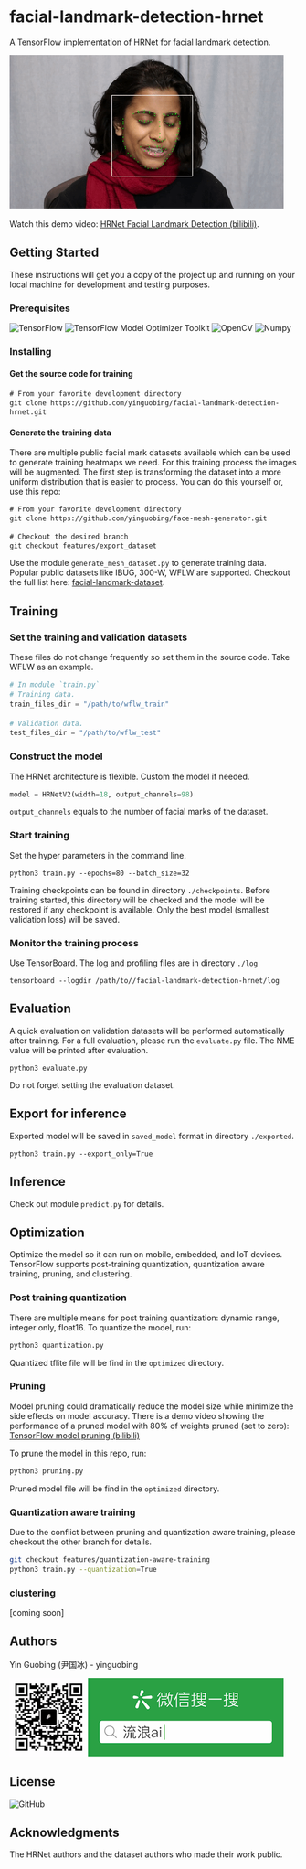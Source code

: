 # facial-landmark-detection-hrnet
A TensorFlow implementation of HRNet for facial landmark detection.

![ms_marvel](./doc/../docs/ms_marvel.gif)

Watch this demo video: [HRNet Facial Landmark Detection (bilibili)](https://www.bilibili.com/video/BV1Vy4y1C79p/).

## Getting Started

These instructions will get you a copy of the project up and running on your local machine for development and testing purposes.

### Prerequisites

![TensorFlow](https://img.shields.io/badge/TensorFlow-v2.3-brightgreen)
![TensorFlow Model Optimizer Toolkit](https://img.shields.io/badge/TensorFlow_Model_Optimization_Toolkit-v0.5-brightgreen)
![OpenCV](https://img.shields.io/badge/OpenCV-v4.3-brightgreen)
![Numpy](https://img.shields.io/badge/Numpy-v1.17-brightgreen)

### Installing
#### Get the source code for training

```shell
# From your favorite development directory
git clone https://github.com/yinguobing/facial-landmark-detection-hrnet.git
```

#### Generate the training data
There are multiple public facial mark datasets available which can be used to generate training heatmaps we need. For this training process the images will be augmented. The first step is transforming  the dataset into a more uniform distribution that is easier to process. You can do this yourself or, use this repo:

```shell
# From your favorite development directory
git clone https://github.com/yinguobing/face-mesh-generator.git

# Checkout the desired branch
git checkout features/export_dataset
```
Use the module `generate_mesh_dataset.py` to generate training data. Popular public datasets like IBUG, 300-W, WFLW are supported. Checkout the full list here: [facial-landmark-dataset](https://github.com/yinguobing/facial-landmark-dataset).


## Training

### Set the training and validation datasets

These files do not change frequently so set them in the source code. Take WFLW as an example.

```python
# In module `train.py`
# Training data.
train_files_dir = "/path/to/wflw_train"

# Validation data.
test_files_dir = "/path/to/wflw_test"
```

### Construct the model
The HRNet architecture is flexible. Custom the model if needed.

```python
model = HRNetV2(width=18, output_channels=98)
```

`output_channels` equals to the number of facial marks of the dataset.

### Start training
Set the hyper parameters in the command line.

```Shell
python3 train.py --epochs=80 --batch_size=32
```

Training checkpoints can be found in directory `./checkpoints`. Before training started, this directory will be checked and the model will be restored if any checkpoint is available. Only the best model (smallest validation loss) will be saved.

### Monitor the training process
Use TensorBoard. The log and profiling files are in directory `./log`

```shell
tensorboard --logdir /path/to//facial-landmark-detection-hrnet/log

```
## Evaluation
A quick evaluation on validation datasets will be performed automatically after training. For a full evaluation, please run the `evaluate.py` file. The NME value will be printed after evaluation.

```
python3 evaluate.py
```
Do not forget setting the evaluation dataset.

## Export for inference
Exported model will be saved in `saved_model` format in directory `./exported`.
```shell
python3 train.py --export_only=True
```

## Inference
Check out module `predict.py` for details.

## Optimization
Optimize the model so it can run on mobile, embedded, and IoT devices. TensorFlow supports post-training quantization, quantization aware training, pruning, and clustering.

### Post training quantization
There are multiple means for post training quantization: dynamic range, integer only, float16. To quantize the model, run:

```bash
python3 quantization.py
```
Quantized tflite file will be find in the `optimized` directory.

### Pruning
Model pruning could dramatically reduce the model size while minimize the side effects on model accuracy. There is a demo video showing the performance of a pruned model with 80% of weights pruned (set to zero): [TensorFlow model pruning (bilibili)](https://www.bilibili.com/video/BV1Uz4y1o7Fb/)

To prune the model in this repo, run:

```bash
python3 pruning.py

```
Pruned model file will be find in the `optimized` directory.


### Quantization aware training
Due to the conflict between pruning and quantization aware training, please checkout the other branch for details.

```bash
git checkout features/quantization-aware-training
python3 train.py --quantization=True
```

### clustering
[coming soon]

## Authors
Yin Guobing (尹国冰) - yinguobing

![wechat](docs/wechat.png)

## License
![GitHub](https://img.shields.io/github/license/yinguobing/facial-landmark-detection-hrnet)

## Acknowledgments
The HRNet authors and the dataset authors who made their work public.
